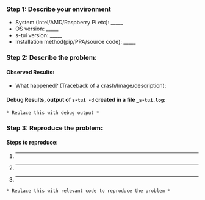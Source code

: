 
### Step 1: Describe your environment

  * System (Intel/AMD/Raspberry Pi etc): _____
  * OS version: _____
  * s-tui version: _____
  * Installation method(pip/PPA/source code): _____
  
### Step 2: Describe the problem:
#### Observed Results:

  * What happened? (Traceback of a crash/Image/description):
  
#### Debug Results, output of `s-tui -d` created in a file `_s-tui.log`: 
```
* Replace this with debug output *
```
  
### Step 3: Reproduce the problem:
#### Steps to reproduce:
1. _____
2. _____
3. _____

```
* Replace this with relevant code to reproduce the problem *
```
